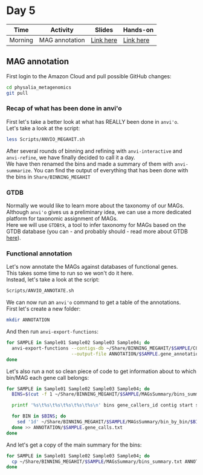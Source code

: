 # Day 5

| Time      | Activity            | Slides                               | Hands-on                          |
|-----------|---------------------|--------------------------------------|-----------------------------------|
| Morning   | MAG annotation      | [Link here](MAG-annotation.pdf)      | [Link here](#MAG-annotation)      |

## MAG annotation

First login to the Amazon Cloud and pull possible GitHub changes:

```bash
cd physalia_metagenomics
git pull
```

### Recap of what has been done in anvi'o
First let's take a better look at what has REALLY been done in `anvi'o`.  
Let's take a look at the script:

```bash
less Scripts/ANVIO_MEGAHIT.sh
```

After several rounds of binning and refining with `anvi-interactive` and `anvi-refine`, we have finally decided to call it a day.  
We have then renamed the bins and made a summary of them with `anvi-summarize`.
You can find the output of everything that has been done with the bins in `Share/BINNING_MEGAHIT`

### GTDB
Normally we would like to learn more about the taxonomy of our MAGs.  
Although `anvi'o` gives us a preliminary idea, we can use a more dedicated platform for taxonomic assignment of MAGs.  
Here we will use `GTDBtk`, a tool to infer taxonomy for MAGs based on the GTDB database (you can - and probably should - read more about GTDB [here](https://gtdb.ecogenomic.org/)).  

### Functional annotation
Let's now annotate the MAGs against databases of functional genes.  
This takes some time to run so we won't do it here.  
Instead, let's take a look at the script:

```bash
Scripts/ANVIO_ANNOTATE.sh
```

We can now run an `anvi'o` command to get a table of the annotations.  
First let's create a new folder:

```bash
mkdir ANNOTATION
```

And then run `anvi-export-functions`:

```bash
for SAMPLE in Sample01 Sample02 Sample03 Sample04; do
  anvi-export-functions --contigs-db ~/Share/BINNING_MEGAHIT/$SAMPLE/CONTIGS.db \
                        --output-file ANNOTATION/$SAMPLE.gene_annotation.txt
done
```

Let's also run a not so clean piece of code to get information about to which bin/MAG each gene call belongs:

```bash
for SAMPLE in Sample01 Sample02 Sample03 Sample04; do
  BINS=$(cut -f 1 ~/Share/BINNING_MEGAHIT/$SAMPLE/MAGsSummary/bins_summary.txt | sed '1d')

  printf '%s\t%s\t%s\t%s\t%s\t%s\n' bins gene_callers_id contig start stop direction > ANNOTATION/$SAMPLE.gene_calls.txt

  for BIN in $BINS; do
    sed '1d' ~/Share/BINNING_MEGAHIT/$SAMPLE/MAGsSummary/bin_by_bin/$BIN/$BIN-gene_calls.txt | awk -F '\t' -v BIN=$BIN -v OFS='\t' '{print BIN, $1, $2, $3, $4, $5}'
  done >> ANNOTATION/$SAMPLE.gene_calls.txt
done
```

And let's get a copy of the main summary for the bins:

```bash
for SAMPLE in Sample01 Sample02 Sample03 Sample04; do
  cp ~/Share/BINNING_MEGAHIT/$SAMPLE/MAGsSummary/bins_summary.txt ANNOTATION/$SAMPLE.bins_summary.txt
done
```
